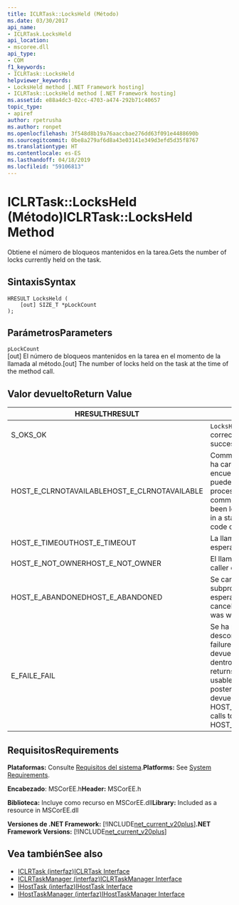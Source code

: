 ```yaml
---
title: ICLRTask::LocksHeld (Método)
ms.date: 03/30/2017
api_name:
- ICLRTask.LocksHeld
api_location:
- mscoree.dll
api_type:
- COM
f1_keywords:
- ICLRTask::LocksHeld
helpviewer_keywords:
- LocksHeld method [.NET Framework hosting]
- ICLRTask::LocksHeld method [.NET Framework hosting]
ms.assetid: e88a4dc3-02cc-4703-a474-292b71c40657
topic_type:
- apiref
author: rpetrusha
ms.author: ronpet
ms.openlocfilehash: 3f548d8b19a76aaccbae276dd63f091e4488690b
ms.sourcegitcommit: 0be8a279af6d8a43e03141e349d3efd5d35f8767
ms.translationtype: HT
ms.contentlocale: es-ES
ms.lasthandoff: 04/18/2019
ms.locfileid: "59106813"
---
```

# <a name="iclrtasklocksheld-method"></a><span data-ttu-id="b2126-102">ICLRTask::LocksHeld (Método)</span><span class="sxs-lookup"><span data-stu-id="b2126-102">ICLRTask::LocksHeld Method</span></span>
<span data-ttu-id="b2126-103">Obtiene el número de bloqueos mantenidos en la tarea.</span><span class="sxs-lookup"><span data-stu-id="b2126-103">Gets the number of locks currently held on the task.</span></span>  
  
## <a name="syntax"></a><span data-ttu-id="b2126-104">Sintaxis</span><span class="sxs-lookup"><span data-stu-id="b2126-104">Syntax</span></span>  
  
```  
HRESULT LocksHeld (  
    [out] SIZE_T *pLockCount  
);  
```  
  
## <a name="parameters"></a><span data-ttu-id="b2126-105">Parámetros</span><span class="sxs-lookup"><span data-stu-id="b2126-105">Parameters</span></span>  
 `pLockCount`  
 <span data-ttu-id="b2126-106">[out] El número de bloqueos mantenidos en la tarea en el momento de la llamada al método.</span><span class="sxs-lookup"><span data-stu-id="b2126-106">[out] The number of locks held on the task at the time of the method call.</span></span>  
  
## <a name="return-value"></a><span data-ttu-id="b2126-107">Valor devuelto</span><span class="sxs-lookup"><span data-stu-id="b2126-107">Return Value</span></span>  
  
|<span data-ttu-id="b2126-108">HRESULT</span><span class="sxs-lookup"><span data-stu-id="b2126-108">HRESULT</span></span>|<span data-ttu-id="b2126-109">Descripción</span><span class="sxs-lookup"><span data-stu-id="b2126-109">Description</span></span>|  
|-------------|-----------------|  
|<span data-ttu-id="b2126-110">S_OK</span><span class="sxs-lookup"><span data-stu-id="b2126-110">S_OK</span></span>|<span data-ttu-id="b2126-111">`LocksHeld` se devolvió correctamente.</span><span class="sxs-lookup"><span data-stu-id="b2126-111">`LocksHeld` returned successfully.</span></span>|  
|<span data-ttu-id="b2126-112">HOST_E_CLRNOTAVAILABLE</span><span class="sxs-lookup"><span data-stu-id="b2126-112">HOST_E_CLRNOTAVAILABLE</span></span>|<span data-ttu-id="b2126-113">Common language runtime (CLR) no se ha cargado en un proceso o el CLR se encuentra en un estado en el que no se puede ejecutar código administrado o procesar la llamada correctamente.</span><span class="sxs-lookup"><span data-stu-id="b2126-113">The common language runtime (CLR) has not been loaded into a process, or the CLR is in a state in which it cannot run managed code or process the call successfully.</span></span>|  
|<span data-ttu-id="b2126-114">HOST_E_TIMEOUT</span><span class="sxs-lookup"><span data-stu-id="b2126-114">HOST_E_TIMEOUT</span></span>|<span data-ttu-id="b2126-115">La llamada ha agotado el tiempo de espera.</span><span class="sxs-lookup"><span data-stu-id="b2126-115">The call timed out.</span></span>|  
|<span data-ttu-id="b2126-116">HOST_E_NOT_OWNER</span><span class="sxs-lookup"><span data-stu-id="b2126-116">HOST_E_NOT_OWNER</span></span>|<span data-ttu-id="b2126-117">El llamador no posee el bloqueo.</span><span class="sxs-lookup"><span data-stu-id="b2126-117">The caller does not own the lock.</span></span>|  
|<span data-ttu-id="b2126-118">HOST_E_ABANDONED</span><span class="sxs-lookup"><span data-stu-id="b2126-118">HOST_E_ABANDONED</span></span>|<span data-ttu-id="b2126-119">Se canceló un evento mientras un subproceso bloqueado o fibra estaba esperando en ella.</span><span class="sxs-lookup"><span data-stu-id="b2126-119">An event was canceled while a blocked thread or fiber was waiting on it.</span></span>|  
|<span data-ttu-id="b2126-120">E_FAIL</span><span class="sxs-lookup"><span data-stu-id="b2126-120">E_FAIL</span></span>|<span data-ttu-id="b2126-121">Se ha producido un error irrecuperable desconocido.</span><span class="sxs-lookup"><span data-stu-id="b2126-121">An unknown catastrophic failure occurred.</span></span> <span data-ttu-id="b2126-122">Cuando un método devuelve E_FAIL, CLR ya no es utilizable dentro del proceso.</span><span class="sxs-lookup"><span data-stu-id="b2126-122">When a method returns E_FAIL, the CLR is no longer usable within the process.</span></span> <span data-ttu-id="b2126-123">Las llamadas posteriores a métodos de hospedaje devuelven HOST_E_CLRNOTAVAILABLE.</span><span class="sxs-lookup"><span data-stu-id="b2126-123">Subsequent calls to hosting methods return HOST_E_CLRNOTAVAILABLE.</span></span>|  
  
## <a name="requirements"></a><span data-ttu-id="b2126-124">Requisitos</span><span class="sxs-lookup"><span data-stu-id="b2126-124">Requirements</span></span>  
 <span data-ttu-id="b2126-125">**Plataformas:** Consulte [Requisitos del sistema](../../../../docs/framework/get-started/system-requirements.md).</span><span class="sxs-lookup"><span data-stu-id="b2126-125">**Platforms:** See [System Requirements](../../../../docs/framework/get-started/system-requirements.md).</span></span>  
  
 <span data-ttu-id="b2126-126">**Encabezado**: MSCorEE.h</span><span class="sxs-lookup"><span data-stu-id="b2126-126">**Header:** MSCorEE.h</span></span>  
  
 <span data-ttu-id="b2126-127">**Biblioteca:** Incluye como recurso en MSCorEE.dll</span><span class="sxs-lookup"><span data-stu-id="b2126-127">**Library:** Included as a resource in MSCorEE.dll</span></span>  
  
 <span data-ttu-id="b2126-128">**Versiones de .NET Framework:** [!INCLUDE[net_current_v20plus](../../../../includes/net-current-v20plus-md.md)]</span><span class="sxs-lookup"><span data-stu-id="b2126-128">**.NET Framework Versions:** [!INCLUDE[net_current_v20plus](../../../../includes/net-current-v20plus-md.md)]</span></span>  
  
## <a name="see-also"></a><span data-ttu-id="b2126-129">Vea también</span><span class="sxs-lookup"><span data-stu-id="b2126-129">See also</span></span>

- [<span data-ttu-id="b2126-130">ICLRTask (interfaz)</span><span class="sxs-lookup"><span data-stu-id="b2126-130">ICLRTask Interface</span></span>](../../../../docs/framework/unmanaged-api/hosting/iclrtask-interface.md)
- [<span data-ttu-id="b2126-131">ICLRTaskManager (interfaz)</span><span class="sxs-lookup"><span data-stu-id="b2126-131">ICLRTaskManager Interface</span></span>](../../../../docs/framework/unmanaged-api/hosting/iclrtaskmanager-interface.md)
- [<span data-ttu-id="b2126-132">IHostTask (interfaz)</span><span class="sxs-lookup"><span data-stu-id="b2126-132">IHostTask Interface</span></span>](../../../../docs/framework/unmanaged-api/hosting/ihosttask-interface.md)
- [<span data-ttu-id="b2126-133">IHostTaskManager (interfaz)</span><span class="sxs-lookup"><span data-stu-id="b2126-133">IHostTaskManager Interface</span></span>](../../../../docs/framework/unmanaged-api/hosting/ihosttaskmanager-interface.md)

